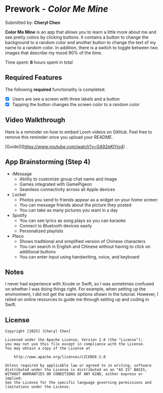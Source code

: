 # Prework - *Color Me Mine*

Submitted by: **Cheryl Chen**

**Color Me Mine** is an app that allows you to learn a little more about me and see pretty colors by clicking buttons.
It contains a button to change the background to a random color and another button to change the text of my name to a random color.
In addition, there is a switch to toggle between two images that describe my mood 90% of the time.

Time spent: **6** hours spent in total

## Required Features

The following **required** functionality is completed:

- [X] Users are see a screen with three labels and a button
- [X] Tapping the button changes the screen color to a random color
 
## Video Walkthrough

Here is a reminder on how to embed Loom videos on GitHub. Feel free to remove this reminder once you upload your README. 

[Guide]](https://www.youtube.com/watch?v=GA92eKlYio4) .

## App Brainstorming (Step 4)
- iMessage
  - Ability to customize group chat name and image
  - Games integrated with GamePigeon
  - Seamless connectivity across all Apple devices
- Locket
  - Photos you send to friends appear as a widget on your home screen
  - You can message friends about the picture they posted
  - You can take as many pictures you want in a day
- Spotify
  - You can see lyrics as song plays so you can karaoke
  - Connect to Bluetooth devices easily
  - Personalized playlists
- Pleco
  - Shows traditional and simplified version of Chinese characters
  - You can search in English and Chinese without having to click on additional buttons
  - You can enter input using handwriting, voice, and keyboard

## Notes

I never had experience with Xcode or Swift, so I was sometimes confused on whether I was doing things right.
For example, when setting up the environment, I did not get the same options shown in the tutorial.
However, I relied on online resources to guide me through setting up and coding in Swift.

## License

    Copyright [2025] [Cheryl Chen]

    Licensed under the Apache License, Version 2.0 (the "License");
    you may not use this file except in compliance with the License.
    You may obtain a copy of the License at

        http://www.apache.org/licenses/LICENSE-2.0

    Unless required by applicable law or agreed to in writing, software
    distributed under the License is distributed on an "AS IS" BASIS,
    WITHOUT WARRANTIES OR CONDITIONS OF ANY KIND, either express or implied.
    See the License for the specific language governing permissions and
    limitations under the License.
